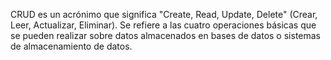 CRUD es un acrónimo que significa "Create, Read, Update, Delete" (Crear, Leer, Actualizar, Eliminar). Se refiere a las cuatro operaciones básicas que se pueden realizar sobre datos almacenados en bases de datos o sistemas de almacenamiento de datos.
<img> <img>
